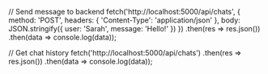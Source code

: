 // Send message to backend
fetch('http://localhost:5000/api/chats', {
  method: 'POST',
  headers: { 'Content-Type': 'application/json' },
  body: JSON.stringify({ user: 'Sarah', message: 'Hello!' })
})
.then(res => res.json())
.then(data => console.log(data));

// Get chat history
fetch('http://localhost:5000/api/chats')
  .then(res => res.json())
  .then(data => console.log(data));